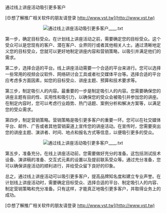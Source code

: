 通过线上讲座活动吸引更多客户

[😍想了解推广相关软件的朋友请登录 http://www.vst.tw](http://www.vst.tw)

 <center><img src="https://vst.tw/MP4/tuiguang/png/3.png" alt="通过线上讲座活动吸引更多客户____.txt"></center>

第一步，确定目标受众。在计划线上讲座活动之前，需要确定您的目标受众。这个受众可以是您现有的客户、潜在客户、业界同行或者其他相关人士。通过清晰地定义您的目标受众，您就可以更好地制定讲座内容和营销策略，以吸引并满足他们的需求。

第二步，选择合适的平台。线上讲座活动需要一个合适的平台来进行。您可以选择一些常用的视频会议软件、网络研讨会工具或者社交媒体平台等。选择合适的平台应考虑多方面因素，如您的目标受众、讲座主题、预算和技术要求等。

第三步，制定吸引人的内容。最重要的一步是制定吸引人的内容。您需要确保您的讲座主题有目的性、实用性和吸引力，以确保您的受众会被吸引并参加您的讲座。在制定内容时，您可以考虑行业趋势、热门话题、案例分析和解决方案等，以满足您的受众需求。

第四步，制定营销策略。营销策略是吸引更多客户的重要一环。您可以在社交媒体平台、邮件、广告或者其他营销渠道上宣传您的讲座活动。在宣传时，您需要突出您的讲座主题、演讲者、时间、地点和报名方式等信息，以便吸引更多的受众。

 <center><img src="https://vst.tw/MP4/tuiguang/png/0.png" alt="通过线上讲座活动吸引更多客户____.txt"></center>

第五步，准备充分。在线上讲座活动前，您需要做好充分的准备。这包括测试技术设备、演讲稿的准备、交互式元素的设置以及提前联系受众等。通过充分准备，您可以确保讲座活动的顺利进行，并给受众留下良好的印象。

总之，通过线上讲座活动可以吸引更多客户，提高品牌知名度和建立专业声誉。在计划线上讲座活动时，需要确定目标受众、选择合适的平台、制定吸引人的内容、制定营销策略和充分准备。只有这样，才能真正地吸引更多客户，并取得业务上的成功。

[😍想了解推广相关软件的朋友请登录 http://www.vst.tw](http://www.vst.tw)



